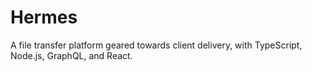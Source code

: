 # Hermes

 A file transfer platform geared towards client delivery, with TypeScript, Node.js, GraphQL, and React.
